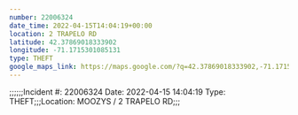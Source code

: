 ```yaml
---
number: 22006324
date_time: 2022-04-15T14:04:19+00:00
location: 2 TRAPELO RD
latitude: 42.37869018333902
longitude: -71.1715301085131
type: THEFT
google_maps_link: https://maps.google.com/?q=42.37869018333902,-71.1715301085131
---
```


;;;;;;Incident #: 22006324  Date: 2022-04-15 14:04:19   Type: THEFT;;;Location: MOOZYS / 2 TRAPELO RD;;;
